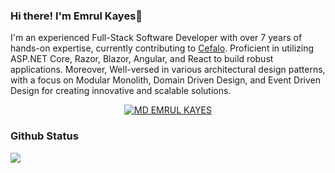### Hi there! I'm Emrul Kayes👋

I'm an experienced Full-Stack Software Developer with over 7 years of hands-on expertise, currently contributing to [Cefalo](https://www.cefalo.com/en/). Proficient in utilizing ASP.NET Core, Razor, Blazor, Angular, and React to build robust applications. Moreover, Well-versed in various architectural design patterns, with a focus on Modular Monolith, Domain Driven Design, and Event Driven Design for creating innovative and scalable solutions. 
<div align="center">
  <a href="https://linkedin.com/emrulkayes2103"><img src="https://img.shields.io/badge/LinkedIn-0077B5?style=for-the-badge&logo=linkedin&logoColor=white" alt="MD EMRUL KAYES" /></a>
</div>

### Github Status
<a href="https://github.com/mdemrulkayes">
   <!-- <img src="https://github-readme-stats.vercel.app/api?username=mdemrulkayes&show_icons=true&theme=shades-of-purple&count_private=true"/> -->
  <img src="https://github-readme-stats.vercel.app/api/top-langs/?username=mdemrulkayes&theme=shades-of-purple&layout=compact"/>
</a>
